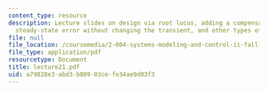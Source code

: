 ```yaml
---
content_type: resource
description: Lecture slides on design via root locus, adding a compensator, eliminating
  steady-state error without changing the transient, and other types of compensators.
file: null
file_location: /coursemedia/2-004-systems-modeling-and-control-ii-fall-2007/a79828e3abd3b00903cefe34ae9d03f3_lecture21.pdf
file_type: application/pdf
resourcetype: Document
title: lecture21.pdf
uid: a79828e3-abd3-b009-03ce-fe34ae9d03f3
---
```

